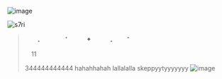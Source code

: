 ![image](https://github.com/user-attachments/assets/5c181272-be40-428d-92fb-4cf793ca459e)

 <img src="https://komarev.com/ghpvc/?username=s7ri&label=swags&color=4d4d4d&style=flat" alt="s7ri" />

>　　₊　　　　⁺　　　✦　　　₊　      　⁺
>
>　11
>
>344444444444 hahahhahah lallalalla skeppyytyyyyyyy ![image](https://github.com/user-attachments/assets/6346d2ac-ae70-4ad6-be28-b75d8cb653cb)








<!--
**s7ri/s7ri** is a ✨ _special_ ✨ repository because its `README.md` (this file) appears on your GitHub profile.

Here are some ideas to get you started:

- 🔭 I’m currently working on ...
- 🌱 I’m currently learning ...
- 👯 I’m looking to collaborate on ...
- 🤔 I’m looking for help with ...
- 💬 Ask me about ...
- 📫 How to reach me: ...
- 😄 Pronouns: ...
- ⚡ Fun fact: ...
-->
